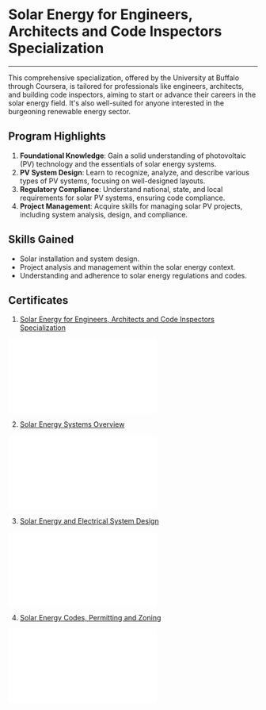 # Solar Energy for Engineers, Architects and Code Inspectors Specialization

---

This comprehensive specialization, offered by the University at Buffalo through Coursera, is tailored for professionals like engineers, architects, and building code inspectors, aiming to start or advance their careers in the solar energy field. It's also well-suited for anyone interested in the burgeoning renewable energy sector.

## Program Highlights

1. **Foundational Knowledge**: Gain a solid understanding of photovoltaic (PV) technology and the essentials of solar energy systems.
2. **PV System Design**: Learn to recognize, analyze, and describe various types of PV systems, focusing on well-designed layouts.
3. **Regulatory Compliance**: Understand national, state, and local requirements for solar PV systems, ensuring code compliance.
4. **Project Management**: Acquire skills for managing solar PV projects, including system analysis, design, and compliance.

## Skills Gained

- Solar installation and system design.
- Project analysis and management within the solar energy context.
- Understanding and adherence to solar energy regulations and codes.

## Certificates

1. [Solar Energy for Engineers, Architects and Code Inspectors Specialization](https://coursera.org/verify/specialization/A2GZRPVYBMAU)

<!-- ![Solar Energy for Engineers, Architects and Code Inspectors Specialization](/Certificate-Solar%20Energy%20for%20Engineers,%20Architects%20and%20Code%20Inspectors%20Specialization-Coursera%20A2GZRPVYBMAU.pdf) -->

<embed src="/Certificate-Solar%20Energy%20for%20Engineers,%20Architects%20and%20Code%20Inspectors%20Specialization-Coursera%20A2GZRPVYBMAU.pdf" type="application/pdf">

2. [Solar Energy Systems Overview](https://coursera.org/verify/DBQ6J3M55QL7)

<!-- ![Solar Energy Systems Overview](/Course%201-Solar%20Energy%20Systems%20Overview/Certificate-1-Solar%20Energy%20Systems%20Overview-Coursera%20DBQ6J3M55QL7.pdf) -->

<embed src="/Course%201-Solar%20Energy%20Systems%20Overview/Certificate-1-Solar%20Energy%20Systems%20Overview-Coursera%20DBQ6J3M55QL7.pdf" type="application/pdf">

3. [Solar Energy and Electrical System Design](https://coursera.org/verify/XMMU5JNQAEMU)

<!-- ![Solar Energy and Electrical System Design](/Course%202-Solar%20Energy%20and%20Electrical%20System%20Design/Certificate-2-Solar%20Energy%20and%20Electrical%20System%20Design-Coursera%20XMMU5JNQAEMU.pdf) -->

<embed src="/Course%202-Solar%20Energy%20and%20Electrical%20System%20Design/Certificate-2-Solar%20Energy%20and%20Electrical%20System%20Design-Coursera%20XMMU5JNQAEMU.pdf" type="application/pdf">

4. [Solar Energy Codes, Permitting and Zoning](https://coursera.org/verify/VQMFU2HBAM37)

<!-- ![Solar Energy Codes, Permitting and Zoning](/Course%203-Solar%20Energy%20Codes,%20Permitting%20and%20Zoning/Certificate-3-Solar%20Energy%20Codes,%20Permitting%20and%20Zoning-Coursera%20VQMFU2HBAM37.pdf) -->

<embed src="/Course%203-Solar%20Energy%20Codes,%20Permitting%20and%20Zoning/Certificate-3-Solar%20Energy%20Codes,%20Permitting%20and%20Zoning-Coursera%20VQMFU2HBAM37.pdf" type="application/pdf">
<object data="/Course%203-Solar%20Energy%20Codes,%20Permitting%20and%20Zoning/Certificate-3-Solar%20Energy%20Codes,%20Permitting%20and%20Zoning-Coursera%20VQMFU2HBAM37.pdf" type="application/pdf" width="100%"> 
</object>
